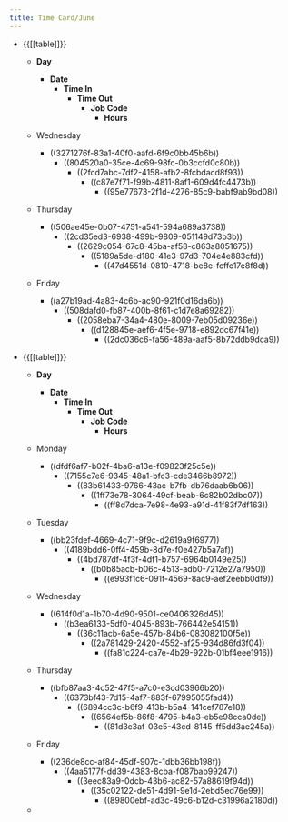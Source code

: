 ```yaml
---
title: Time Card/June
---
```


- {{[[table]]}}
	 - **Day**
		 - **Date**
			 - **Time In**
				 - **Time Out**
					 - **Job Code**
						 - **Hours**

	 - Wednesday
		 - ((3271276f-83a1-40f0-aafd-6f9c0bb45b6b))
			 - ((804520a0-35ce-4c69-98fc-0b3ccfd0c80b))
				 - ((2fcd7abc-7df2-4158-afb2-8fcbdacd8f93))
					 - ((c87e7f71-f99b-4811-8af1-609d4fc4473b))
						 - ((95e77673-2f1d-4276-85c9-babf9ab9bd08))

	 - Thursday
		 - ((506ae45e-0b07-4751-a541-594a689a3738))
			 - ((2cd35ed3-6938-499b-9809-051149d73b3b))
				 - ((2629c054-67c8-45ba-af58-c863a8051675))
					 - ((5189a5de-d180-41e3-97d3-704e4e883cfd))
						 - ((47d4551d-0810-4718-be8e-fcffc17e8f8d))

	 - Friday
		 - ((a27b19ad-4a83-4c6b-ac90-921f0d16da6b))
			 - ((508dafd0-fb87-400b-8f61-c1d7e8a69282))
				 - ((2058eba7-34a4-480e-8009-7eb05d09236e))
					 - ((d128845e-aef6-4f5e-9718-e892dc67f41e))
						 - ((2dc036c6-fa56-489a-aaf5-8b72ddb9dca9))

- {{[[table]]}}
	 - **Day**
		 - **Date**
			 - **Time In**
				 - **Time Out**
					 - **Job Code**
						 - **Hours**

	 - Monday
		 - ((dfdf6af7-b02f-4ba6-a13e-f09823f25c5e))
			 - ((7155c7e6-9345-48a1-bfc3-cde3466b8972))
				 - ((83b61433-9766-43ac-b7fb-db76daab6b06))
					 - ((1ff73e78-3064-49cf-beab-6c82b02dbc07))
						 - ((ff8d7dca-7e98-4e93-a91d-41f83f7df163))

	 - Tuesday
		 - ((bb23fdef-4669-4c71-9f9c-d2619a9f6977))
			 - ((4189bdd6-0ff4-459b-8d7e-f0e427b5a7af))
				 - ((4bd787df-4f3f-4df1-b757-6964b0149e25))
					 - ((b0b85acb-b06c-4513-adb0-7212e27a7950))
						 - ((e993f1c6-091f-4569-8ac9-aef2eebb0df9))

	 - Wednesday
		 - ((614f0d1a-1b70-4d90-9501-ce0406326d45))
			 - ((b3ea6133-5df0-4045-893b-766442e54151))
				 - ((36c11acb-6a5e-457b-84b6-083082100f5e))
					 - ((2a781429-2420-4552-af25-934d86fd3f04))
						 - ((fa81c224-ca7e-4b29-922b-01bf4eee1916))

	 - Thursday
		 - ((bfb87aa3-4c52-47f5-a7c0-e3cd03966b20))
			 - ((6373bf43-7d15-4af7-883f-67995055fad4))
				 - ((6894cc3c-b6f9-413b-b5a4-141cef787e18))
					 - ((6564ef5b-86f8-4795-b4a3-eb5e98cca0de))
						 - ((81d3c3af-03e5-43cd-8145-ff5dd3ae245a))

	 - Friday
		 - ((236de8cc-af84-45df-907c-1dbb36bb198f))
			 - ((4aa5177f-dd39-4383-8cba-f087bab99247))
				 - ((3eec83a9-0dcb-43b6-ac82-57a88619f94d))
					 - ((35c02122-de51-4d91-9e1d-2ebd5ed76e99))
						 - ((89800ebf-ad3c-49c6-b12d-c31996a2180d))

	 - 
